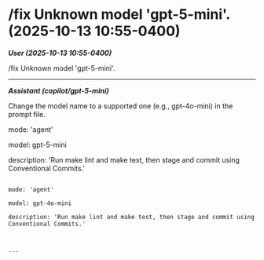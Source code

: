 <!-- Generated by SpecStory -->

<!-- vscode Session a87ca1a2-20be-416a-abbc-bc66cf113bca (2025-10-13 10:55-0400) -->

# /fix Unknown model 'gpt-5-mini'. (2025-10-13 10:55-0400)

_**User (2025-10-13 10:55-0400)**_

/fix Unknown model 'gpt-5-mini'.

---

_**Assistant (copilot/gpt-5-mini)**_

Change the model name to a supported one (e.g., gpt-4o-mini) in the prompt file.



mode: 'agent'

model: gpt-5-mini

description: 'Run make lint and make test, then stage and commit using Conventional Commits.'

````

mode: 'agent'

model: gpt-4o-mini

description: 'Run make lint and make test, then stage and commit using Conventional Commits.'



---

